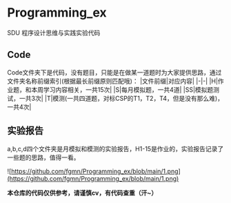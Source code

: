 # Programming_ex
SDU 程序设计思维与实践实验代码

## Code
Code文件夹下是代码，没有题目，只能是在做某一道题时为大家提供思路，通过文件夹名称前缀索引(根据最长前缀原则匹配哦)：
|文件前缀|对应内容|
|-|-|
|H|作业题，和本周学习内容相关，一共15次|
|S|每月模拟题，一共4道|
|SS|模拟题测试，一共3次|
|T|模测(一共四道题，对标CSP的T1，T2，T4，但是没有那么难)，一共4次|

## 实验报告
a,b,c,d四个文件夹是月模拟和模测的实验报告，H1-15是作业的，实验报告记录了一些题的思路，值得一看。

![https://github.com/fgmn/Programming_ex/blob/main/1.png](https://github.com/fgmn/Programming_ex/blob/main/1.png)

**本仓库的代码仅供参考，请谨慎cv，有代码查重（汗~）**


